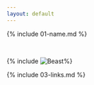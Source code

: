 ```yaml
---
layout: default
---
```


{% include 01-name.md %}

<br>

{% include ![Beast](https://www.pexels.com/photo/ancient-metal-pattern-on-stone-surface-5277398/)%}
<br>

{% include 03-links.md %}

